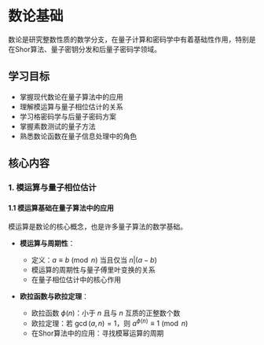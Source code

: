 # 数论基础

数论是研究整数性质的数学分支，在量子计算和密码学中有着基础性作用，特别是在Shor算法、量子密钥分发和后量子密码学领域。

## 学习目标

- 掌握现代数论在量子算法中的应用
- 理解模运算与量子相位估计的关系
- 学习格密码学与后量子密码方案
- 掌握素数测试的量子方法
- 熟悉数论函数在量子信息处理中的角色

## 核心内容

### 1. 模运算与量子相位估计

#### 1.1 模运算基础在量子算法中的应用

模运算是数论的核心概念，也是许多量子算法的数学基础。

- **模运算与周期性**：
  - 定义：$a \equiv b \pmod{n}$ 当且仅当 $n|(a-b)$
  - 模运算的周期性与量子傅里叶变换的关系
  - 在量子相位估计中的核心作用

- **欧拉函数与欧拉定理**：
  - 欧拉函数 $\phi(n)$：小于 $n$ 且与 $n$ 互质的正整数个数
  - 欧拉定理：若 $\gcd(a,n)=1$，则 $a^{\phi(n)} \equiv 1 \pmod{n}$
  - 在Shor算法中的应用：寻找模幂运算的周期
